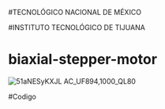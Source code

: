 #TECNOLÓGICO​ ​NACIONAL​ ​DE​ ​MÉXICO

#INSTITUTO TECNOLÓGICO DE TIJUANA


# biaxial-stepper-motor



![51aNESyKXJL _AC_UF894,1000_QL80_](https://user-images.githubusercontent.com/71302151/223566455-2b268791-2f77-4bae-96cc-3233d51f3472.jpg)


#Codigo



